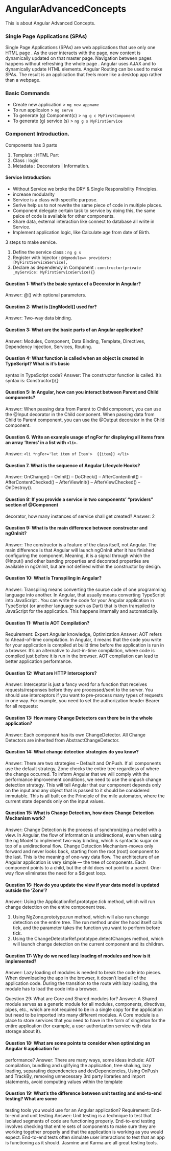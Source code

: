 # AngularAdvancedConcepts
This is about Angular Advanced Concepts.

###    Single Page Applications (SPAs)
Single Page Applications (SPAs) are web applications that use only one HTML page . As the
user interacts with the page, new content is dynamically updated on that master page. Navigation
between pages happens without refreshing the whole page . Angular uses AJAX and to dynamically
update HTML elements. Angular Routing can be used to make SPAs. The result is an application
that feels more like a desktop app rather than a webpage.

### Basic Commands
- Create new application > ``` ng new appname ```
- To run applicaion > ``` ng serve  ```
- To generate (g) Component(c) > ``` ng g c MyFirstComponent ```
- To generate (g) service (s) > ``` ng g s MyFirstService ```

### Component Introduction.

Components has 3 parts

1. Template : HTML Part
2. Class : logic
3. Metadata : Decorators | Information. 



#### Service Introduction:
- Without Service we broke the DRY & Single Responsibility Principles. 
- increase modularity
- Service is a class with specific purpose.
- Serive help us to not rewrite the same piece of code in multiple places.
- Component delegate certain task to service by doing this, the same peice of code is available for other components.
- Share data, external interaction like connect to database all write in Service. 
- Implement application logic, like Calculate age from date of Birth. 

3 steps to make service.
1. Define the service class :
    ``` ng g s  ```
2. Register with Injector : 
   ``` @Ngmodule=> providers: [MyFirstServiceService], ```
3. Declare as dependency in Component :
   ``` constructor(private _myService: MyFirstServiceService){} ```




#### Question 1: What’s the basic syntax of a Decorator in Angular?
Answer: @() with optional parameters.

#### Question 2: What is [(ngModel)] used for?
Answer: Two-way data binding.

#### Question 3: What are the basic parts of an Angular application?
Answer: Modules, Component, Data Binding, Template, Directives, Dependency Injection, Services,
Routing.

#### Question 4: What function is called when an object is created in TypeScript? What is it’s basic
syntax in TypeScript code?
Answer: The constructor function is called. It’s syntax is: Constructor(){}


#### Question 5: In Angular, how can you interact between Parent and Child components?
Answer: When passing data from Parent to Child component, you can use the @Input decorator in
the Child component. When passing data from Child to Parent component, you can use the @Output
decorator in the Child component.

#### Question 6. Write an example usage of ngFor for displaying all items from an array ‘Items’ in a list with ```<li>```.
Answer:  ```<li *ngFor='let item of Item'>  {{item}} </li> ```

#### Question 7. What is the sequence of Angular Lifecycle Hooks?
Answer: OnChange() – OnInit() – DoCheck() – AfterContentInit() – AfterContentChecked() –
AfterViewInit() – AfterViewChecked() – OnDestroy().

#### Question 8: If you provide a service in two components’ “providers” section of @Component
decorator, how many instances of service shall get created?
Answer: 2

#### Question 9: What is the main difference between constructor and ngOnInit?
Answer: The constructor is a feature of the class itself, not Angular. The main difference is that
Angular will launch ngOnInit after it has finished configuring the component. Meaning, it is a signal
through which the @Input() and other banding properties and decorated properties are available in
ngOnInit, but are not defined within the constructor by design.

#### Question 10: What is Transpiling in Angular?
Answer: Transpiling means converting the source code of one programming language into another.
In Angular, that usually means converting TypeScript into JavaScript . You can write the code for
your Angular application in TypeScript (or another language such as Dart) that is then transpiled to
JavaScript for the application. This happens internally and automatically.

#### Question 11: What is AOT Compilation?
Requirement: Expert Angular knowledge, Optimization
Answer: AOT refers to Ahead-of-time compilation. In Angular, it means that the code you write for
your application is compiled at build time before the application is run in a browser. It’s an
alternative to Just-in-time compilation, where code is compiled just before it is run in the browser.
AOT compilation can lead to better application performance.


#### Question 12: What are HTTP Interceptors?
Answer: Interceptor is just a fancy word for a function that receives requests/responses before they
are processed/sent to the server. You should use interceptors if you want to pre-process many
types of requests in one way. For example, you need to set the authorization header Bearer for all
requests:

#### Question 13: How many Change Detectors can there be in the whole application?
Answer: Each component has its own ChangeDetector. All Change Detectors are inherited from
AbstractChangeDetector.

#### Question 14: What change detection strategies do you know?
Answer: There are two strategies – Default and OnPush. If all components use the default strategy,
Zone checks the entire tree regardless of where the change occurred. To inform Angular that we
will comply with the performance improvement conditions, we need to use the onpush change
detection strategy. This will tell Angular that our component depends only on the input and any
object that is passed to it should be considered immutable. This is all built on the Principle of the
mile automaton, where the current state depends only on the input values.

#### Question 15: What is Change Detection, how does Change Detection Mechanism work?

Answer: Change Detection is the process of synchronizing a model with a view. In Angular, the flow
of information is unidirectional, even when using the ng Model to implement two-way binding, which
is syntactic sugar on top of a unidirectional flow.
Change Detection Mechanism-moves only forward and never looks back, starting from the root
(root) component to the last. This is the meaning of one-way data flow. The architecture of an
Angular application is very simple — the tree of components. Each component points to a child, but
the child does not point to a parent. One-way flow eliminates the need for a $digest loop.


#### Question 16: How do you update the view if your data model is updated outside the ‘Zone’?
Answer: Using the ApplicationRef.prototype.tick method, which will run change detection on the
entire component tree.
1. Using NgZone.prototype.run method, which will also run change detection on the entire tree.
The run method under the hood itself calls tick, and the parameter takes the function you
want to perform before tick.
2. Using the ChangeDetectorRef.prototype.detectChanges method, which will launch change
detection on the current component and its children.


#### Question 17: Why do we need lazy loading of modules and how is it implemented?
Answer: Lazy loading of modules is needed to break the code into pieces. When downloading the
app in the browser, it doesn’t load all of the application code. During the transition to the route with
lazy loading, the module has to load the code into a browser.

Question 29: What are Core and Shared modules for?
Answer: A Shared module serves as a generic module for all modules, components, directives,
pipes, etc., which are not required to be in a single copy for the application but need to be imported
into many different modules.
A Core module is a place to store services that you need to have in the form of singleton for the
entire application (for example, a user authorization service with data storage about it).


#### Question 18: What are some points to consider when optimizing an Angular 6 application for
performance?
Answer: There are many ways, some ideas include: AOT compilation, bundling and uglifying the
application, tree shaking, lazy loading, separating dependencies and devDependencies, Using
OnPush and TrackBy, removing unnecessary 3rd party libraries and import statements, avoid
computing values within the template

#### Question 19: What’s the difference between unit testing and end-to-end testing? What are some
testing tools you would use for an Angular application?
Requirement: End-to-end and unit testing
Answer: Unit testing is a technique to test that isolated segments of code are functioning properly.
End-to-end testing involves checking that entire sets of components to make sure they are working
together properly and that the application is working as you would expect. End-to-end tests often
simulate user interactions to test that an app is functioning as it should. Jasmine and Karma are all
great testing tools.


